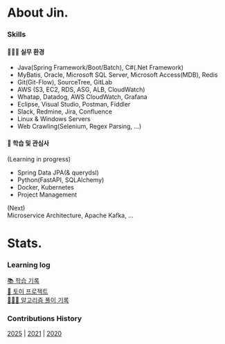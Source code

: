 # About Jin.

### Skills

#### 👨🏻‍💻 실무 환경  
- Java(Spring Framework/Boot/Batch), C#(.Net Framework)  
- MyBatis, Oracle, Microsoft SQL Server, Microsoft Access(MDB), Redis  
- Git(Git-Flow), SourceTree, GitLab  
- AWS (S3, EC2, RDS, ASG, ALB, CloudWatch)  
- Whatap, Datadog, AWS CloudWatch, Grafana  
- Eclipse, Visual Studio, Postman, Fiddler  
- Slack, Redmine, Jira, Confluence  
- Linux & Windows Servers  
- Web Crawling(Selenium, Regex Parsing, ...)  
  
#### 📖 학습 및 관심사
(Learning in progress)
- Spring Data JPA(& querydsl)
- Python(FastAPI, SQLAlchemy)
- Docker, Kubernetes
- Project Management

(Next)  
Microservice Architecture, Apache Kafka, ...

# Stats.

### Learning log

[📚 학습 기록](https://github.com/eljay0921/learning-log-repo)  
[💫 토이 프로젝트](https://github.com/eljay0921/toy-projects)  
[👨🏻‍💻 알고리즘 풀이 기록](https://github.com/eljay0921/algorithms)  

### Contributions History
[2025](https://github.com/eljay0921?tab=overview&from=2025-01-01&to=2025-12-31) |
[2021](https://github.com/eljay0921?tab=overview&from=2021-01-01&to=2021-12-31) |
[2020](https://github.com/eljay0921?tab=overview&from=2020-01-01&to=2020-12-31) 

